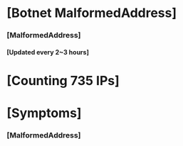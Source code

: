 # [Botnet MalformedAddress]
### [MalformedAddress]
#### [Updated every 2~3 hours]

# [Counting 735 IPs]

# [Symptoms] 
###   [MalformedAddress]
